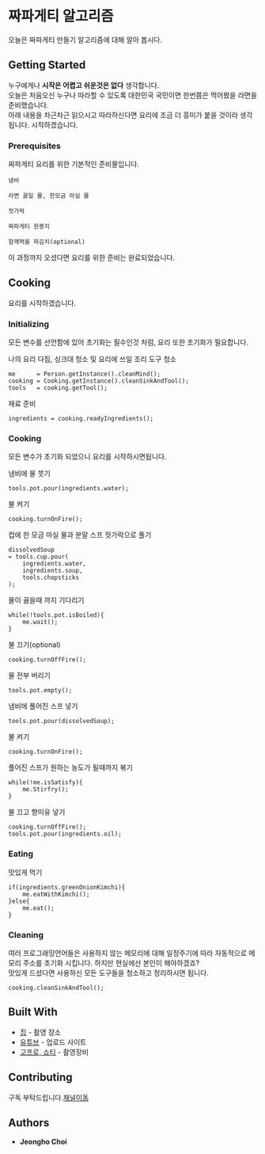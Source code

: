 # 짜파게티 알고리즘
오늘은 짜파게티 만들기 알고리즘에 대해 알아 봅시다.

## Getting Started

누구에게나 **시작은 어렵고 쉬운것은 없다** 생각합니다.<br>
오늘은 처음오신 누구나 따라할 수 있도록 대한민국 국민이면 한번쯤은 먹어봤을 라면을 준비했습니다.<br>
아래 내용을 차근차근 읽으시고 따라하신다면 요리에 조금 더 흥미가 붙을 것이라 생각됩니다.
시작하겠습니다.

### Prerequisites

짜파게티 요리를 위한 기본적인 준비물입니다.

```
냄비
```
```
라면 끓일 물, 한모금 마실 물
```
```
젓가락
```
```
짜파게티 한봉지
```
```
함께먹을 파김치(optional)
```
이 과정까지 오셨다면 요리를 위한 준비는 완료되었습니다.

## Cooking

요리를 시작하겠습니다.

### Initializing

모든 변수를 선언함에 있어 초기화는 필수인것 처럼, 요리 또한 초기화가 필요합니다.

나의 요리 다짐, 싱크대 청소 및 요리에 쓰일 조리 도구 청소
```
me      = Person.getInstance().cleanMind();
cooking = Cooking.getInstance().cleanSinkAndTool();
tools   = cooking.getTool();
```

재료 준비
```
ingredients = cooking.readyIngredients();
```

### Cooking

모든 변수가 초기화 되었으니 요리를 시작하시면됩니다.

냄비에 물 붓기
```
tools.pot.pour(ingredients.water);
```

불 켜기
```
cooking.turnOnFire();
```

컵에 한 모금 마실 물과 분말 스프 젓가락으로 풀기
```
dissolvedSoup 
= tools.cup.pour(
    ingredients.water, 
    ingredients.soup, 
    tools.chopsticks
);
```

물이 끓을때 까지 기다리기
```
while(!tools.pot.isBoiled){
    me.wait();
}
```

불 끄기(optional)
```
cooking.turnOffFire();
```

물 전부 버리기
```
tools.pot.empty();
```

냄비에 풀어진 스프 넣기
```
tools.pot.pour(dissolvedSoup);
```

불 켜기
```
cooking.turnOnFire();
```

풀어진 스프가 원하는 농도가 될때까지 볶기
```
while(!me.isSatisfy){
    me.Stirfry();
}
```

불 끄고 향미유 넣기
```
cooking.turnOffFire();
tools.pot.pour(ingredients.oil);
```

### Eating

맛있게 먹기
```
if(ingredients.greenOnionKimchi){
    me.eatWithKimchi();
}else{
    me.eat();
}
```

### Cleaning

여러 프로그래밍언어들은 사용하지 않는 메모리에 대해 일정주기에 따라 자동적으로 메모리 주소를 초기화 시킵니다. 하지만 현실에선 본인이 해야하겠죠?<br>
맛있게 드셨다면 사용하신 모든 도구들을 청소하고 정리하시면 됩니다.

```
cooking.cleanSinkAndTool();
```


## Built With

* [집](http://www.dropwizard.io/1.0.2/docs/) - 촬영 장소
* [유튜브](https://www.youtube.com/@wjdgh) - 업로드 사이트
* [고프로, 쇼티](https://gopro.com/ko/kr/) - 촬영장비

## Contributing

구독 부탁드립니다.[채널이동](https://www.youtube.com/@wjdgh)

## Authors

* **Jeongho Choi**
